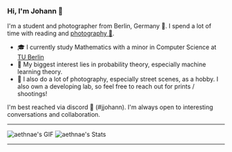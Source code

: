 ### Hi, I'm Johann 👋

I'm a student and photographer from Berlin, Germany 🐻. I spend a lot of time with reading and [photography 📸](https://www.instagram.com/johann.klf/).

- 🎓 I currently study Mathematics with a minor in Computer Science at [TU Berlin](https://www.tu.berlin/en/?ddaysbb13=)
- 🔭 My biggest interest lies in probability theory, especially machine learning theory.
- 🎥 I also do a lot of photography, especially street scenes, as a hobby. I also own a developing lab, so feel free to reach out for prints / shootings!

I'm best reached via discord 👾 (#jjohann). I'm always open to interesting conversations and collaboration.

---

![aethnae's GIF](https://openseauserdata.com/files/37ce95619442dd6f4c657d1fe6752c5b.gif)
![aethnae's Stats](https://github-readme-stats.vercel.app/api?username=aethnae&theme=prussian&show_icons=true&hide_border=true&count_private=true)

----
